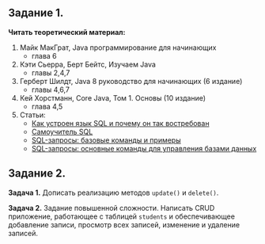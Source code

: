## Задание 1.

**Читать теоретический материал:**

1. Майк МакГрат, Java программирование для начинающих
   - глава 6
2. Кэти Сьерра, Берт Бейтс, Изучаем Java
   - главы 2,4,7
3. Герберт Шилдт, Java 8 руководство для начинающих (6 издание)
   - главы 4,6,7
4. Кей Хорстманн, Core Java, Том 1. Основы (10 издание)
   - глава 4,5
5. Статьи:
   - [Как устроен язык SQL и почему он так востребован](https://practicum.yandex.ru/blog/chto-takoe-sql/)
   - [Самоучитель SQL](https://practicum.yandex.ru/blog/samouchitel-sql/)
   - [SQL-запросы: базовые команды и примеры](https://sky.pro/media/sql-zaprosy/)
   - [SQL-запросы: основные команды для управления базами данных](https://skillbox.ru/media/code/sqlzaprosy-osnovnye-komandy-dlya-upravleniya-bazami-dannykh/)

## Задание 2.

**Задача 1.**
Дописать реализацию методов `update()` и `delete()`.

**Задача 2.**
Задание повышенной сложности. Написать CRUD приложение, работающее с таблицей `students` и обеспечивающее добавление
записи, просмотр всех записей, изменение и удаление записей.